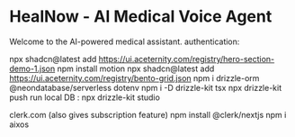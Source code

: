 # HealNow - AI Medical Voice Agent
Welcome to the AI-powered medical assistant.
authentication: 


npx shadcn@latest add https://ui.aceternity.com/registry/hero-section-demo-1.json
npm install motion
npx shadcn@latest add https://ui.aceternity.com/registry/bento-grid.json
npm i drizzle-orm @neondatabase/serverless dotenv
npm i -D drizzle-kit tsx
npx drizzle-kit push
run local DB : npx drizzle-kit studio

clerk.com  (also gives subscription feature)
 npm install @clerk/nextjs
 npm i aixos